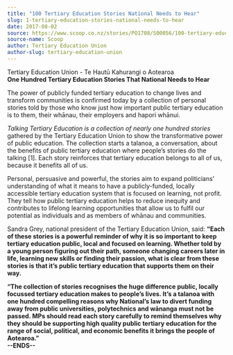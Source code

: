 ```yaml
---
title: "100 Tertiary Education Stories National Needs to Hear"
slug: 1-tertiary-education-stories-national-needs-to-hear
date: 2017-08-02
source: https://www.scoop.co.nz/stories/PO1708/S00056/100-tertiary-education-stories-national-needs-to-hear.htm
source-name: Scoop
author: Tertiary Education Union
author-slug: tertiary-education-union
---
```


<p>Tertiary Education Union - Te Hautū Kahurangi o
Aotearoa<br><strong>One Hundred Tertiary Education Stories
That National Needs to Hear</strong><strong></strong></p>

<p>The
power of publicly funded tertiary education to change lives
and transform communities is confirmed today by a collection
of personal stories told by those who know just how
important public tertiary education is to them, their
whānau, their employers and hapori whānui.</p>

<p><i>Talking Tertiary Education is a collection
of nearly one hundred stories</i> gathered by the
Tertiary Education Union to show the transformative power of
public education. The collection starts a talanoa, a
conversation, about the benefits of public tertiary
education where people’s stories do the talking [1]. Each
story reinforces that tertiary education belongs to all of
us, because it benefits all of us.</p>

<p>Personal, persuasive
and powerful, the stories aim to expand politicians’
understanding of what it means to have a publicly-funded,
locally accessible tertiary education system that is focused
on learning, not profit. They tell how public tertiary
education helps to reduce inequity and contributes to
lifelong learning opportunities that allow us to fulfil our
potential as individuals and as members of whānau and
communities.</p>

<p>Sandra Grey, national president of the
Tertiary Education Union, said: <strong>“Each of these
stories is a powerful reminder of why it is so important to
keep tertiary education public, local and focused on
learning. Whether told by a young person figuring out their
path, someone changing careers later in life, learning new
skills or finding their passion, what is clear from these
stories is that it’s public tertiary education that
supports them on their way.</strong>
</p>

<p><strong>“The
collection of stories recognises the huge difference public,
locally focussed tertiary education makes to people’s
lives. It’s a talanoa with one hundred compelling reasons
why National’s law to divert funding away from public
universities, polytechnics and wānanga must not be passed.
MPs should read each story carefully to remind themselves
why they should be supporting high quality public tertiary
education for the range of social, political, and economic
benefits it brings the people of
Aotearoa.”</strong><strong></strong><br><strong>--ENDS--</strong><strong></strong></p>
